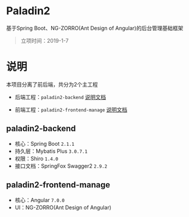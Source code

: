 # Paladin2

基于Spring Boot、NG-ZORRO(Ant Design of Angular)的后台管理基础框架

> 立项时间：2019-1-7


# 说明

本项目分离了前后端，共分为2个主工程

- 后端工程：`paladin2-backend` [说明文档](paladin2-backend/README.md)

- 前端工程：`paladin2-frontend-manage` [说明文档](paladin2-frontend-manage/README.md)

## paladin2-backend

- 核心：Spring Boot `2.1.1`
- 持久层：Mybatis Plus `3.0.7.1`
- 权限：Shiro `1.4.0`
- 接口文档：SpringFox Swagger2 `2.9.2`

## paladin2-frontend-manage

- 核心：Angular `7.0.0`
- UI：NG-ZORRO(Ant Design of Angular)
